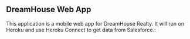 DreamHouse Web App
------------------

This application is a mobile web app for DreamHouse Realty. It will run on Heroku and use Heroku Connect to get data from Salesforce.:
